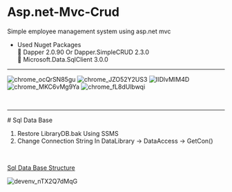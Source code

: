 # Asp.net-Mvc-Crud
Simple employee management system using asp.net mvc
<br/>
* Used Nuget Packages<br/>
📌 Dapper 2.0.90 Or Dapper.SimpleCRUD 2.3.0 <br/>
📌 Microsoft.Data.SqlClient 3.0.0 <br/>

<hr/>

![chrome_ocQrSN85gu](https://user-images.githubusercontent.com/76606140/124740426-6a543c00-df38-11eb-9503-546af699875b.png)
![chrome_JZO52Y2US3](https://user-images.githubusercontent.com/76606140/124740419-69bba580-df38-11eb-9f2d-9e03f51fe732.png)
![IIDlvMIM4D](https://user-images.githubusercontent.com/76606140/124740429-6c1dff80-df38-11eb-9d12-3dce437b1ef8.png)
![chrome_MKC6vMg9Ya](https://user-images.githubusercontent.com/76606140/124740417-69230f00-df38-11eb-9218-3918214e6262.png)
![chrome_fL8dUlbwqi](https://user-images.githubusercontent.com/76606140/124740413-688a7880-df38-11eb-833e-201eef6322b0.png)

<br/>
<hr/>
# Sql Data Base <br/>

1) Restore LibraryDB.bak Using SSMS<br/>
2) Change Connection String In DataLibrary -> DataAccess -> GetCon() <br/>
<br/>

<ins> Sql Data Base Structure </ins> <br/>

![devenv_nTX2Q7dMqG](https://user-images.githubusercontent.com/76606140/124740400-66281e80-df38-11eb-8e9b-66e91f3ec7af.png)
